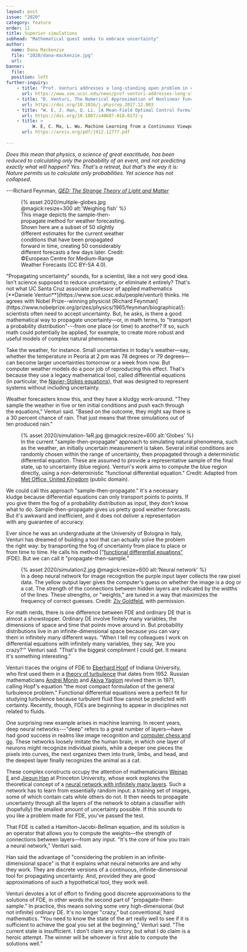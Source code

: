 ```yaml
---
layout: post
issue: "2020"
category: feature
order: 11
title: Superior simulations
subhead: "Mathematical quest seeks to embrace uncertainty"
author:
  name: Dana Mackenzie
  file: "2020/dana-mackenzie.jpg"
  url: 
banner:
  file: 
  position: left
further-inquiry:
    - title: "Prof. Venturi addresses a long-standing open problem in computational mathematics. An attempt to explain Venturi's work in lay terms."
      url: https://www.soe.ucsc.edu/news/prof-venturi-addresses-long-standing-open-problem-computational-mathematics
    - title: "D. Venturi, The Numerical Approximation of Nonlinear Functionals and Functional Differential Equations. <em>Physics Reports</em> 732, 18 February 2018, 1-102. With 100 pages of extremely dense mathematics, this is Venturi's <em>magnum opus</em>. It's not for the faint-hearted, but it cites many examples of functional differential equations and explains some of Venturi's numerical methods."
      url: https://doi.org/10.1016/j.physrep.2017.12.003
    - title: "W. E, J. Han, Q. Li. [A Mean-Field Optimal Control Formulation of Deep Learning. Research in the Mathematical Sciences 6, article 10 (2019). Presents Weinan E's approach to deep neural networks using a functional differential equation of the Hamilton-Jacobi-Bellman type."
      url: https://doi.org/10.1007/s40687-018-0172-y
    - title: >
          W. E, C. Ma, L. Wu. Machine Learning from a Continuous Viewpoint. arXiv:1912.12777v1 [math.NA] 30 Dec 2019. Note particularly the "Discussion" section of this preprint, which explains E's view of neural networks as a discrete realization of a continuous flow in an infinite-dimensional space [PDF]
      url: https://arxiv.org/pdf/1912.12777.pdf
    
---
```


*Does this mean that physics, a science of great exactitude, has been
reduced to calculating only the probability of an event, and not
predicting exactly what will happen? Yes. That\'s a retreat, but that\'s
the way it is: Nature permits us to calculate only probabilities. Yet
science has not collapsed.*

---Richard Feynman, [*QED: The Strange Theory of Light and
Matter*](https://press.princeton.edu/books/paperback/9780691164090/qed)
<figure class="left" style="width:300px;">
  {% asset 2020/multiple-globes.jpg @magick:resize=300 alt:'Weighing fish' %}<figcaption>This image depicts the sample-then-propagate method for weather forecasting. Shown here are a subset of 50 slightly different estimates for the current weather conditions that have been propagated forward in time, creating 50 considerably different forecasts a few days later. Credit: ©European Centre for Medium-Range Weather Forecasts (CC BY-SA
4.0).</figcaption>
</figure>
"Propagating uncertainty" sounds, for a scientist, like a not very good
idea. Isn't science supposed to reduce uncertainty, or eliminate it
entirely? That's not what UC Santa Cruz associate professor of applied
mathematics [**Daniele
Venturi**](https://www.soe.ucsc.edu/people/venturi) thinks.
He agrees with Nobel Prize--winning physicist [Richard
Feynman](https://www.nobelprize.org/prizes/physics/1965/feynman/biographical/):
scientists often need to accept uncertainty. But, he asks, is there a
good mathematical way to propagate uncertainty&mdash;or, in math terms, to
"transport a probability distribution"---from one place (or time) to
another? If so, such math could potentially be applied, for example, to
create more robust and useful models of complex natural phenomena.

Take the weather, for instance. Small uncertainties in today's
weather&mdash;say, whether the temperature in Peoria at 2 pm was 78 degrees
or 79 degrees&mdash;can become larger uncertainties tomorrow or a week from
now. But computer weather models do a poor job of reproducing this
effect. That's because they use a legacy mathematical tool, called
differential equations (in particular, the [Navier-Stokes
equations](https://en.wikipedia.org/wiki/Navier-Stokes_equations)),
that was designed to represent systems without including uncertainty.

Weather forecasters know this, and they have a kludgy work-around. "They
sample the weather in five or ten initial conditions and push each
through the equations," Venturi said. "Based on the outcome, they might
say there is a 30 percent chance of rain. That just means that three
simulations out of ten produced rain."
<figure class="" style="width:600px;">
  {% asset 2020/simulation-1aR.jpg @magick:resize=600 alt:'Globes' %}<figcaption>In the current &quot;sample-then-propagate&quot; approach to simulating natural
phenomena, such as the weather, an initially uncertain measurement is
taken. Several initial conditions are randomly chosen within the range
of uncertainty, then propagated through a deterministic differential
equation. These are assumed to provide a representative sample of the
final state, up to uncertainty (blue region). Venturi&#39;s work aims to
compute the blue region directly, using a non-deterministic &quot;functional
differential equation.&quot; Credit: Adapted from <a href="https://www.metoffice.gov.uk/research/weather/ensemble-forecasting/what-is-an-ensemble-forecast">Met Office, United
Kingdom</a>
(public domain).
</figcaption>
</figure>
We could call this approach "sample-then-propagate." It's a necessary
kludge because differential equations can only transport points to
points. If you give them the fog of a probability distribution as input,
they don't know what to do. Sample-then-propagate gives us pretty good
weather forecasts. But it's awkward and inefficient, and it does not
deliver a representation with any guarantee of accuracy.

Ever since he was an undergraduate at the University of Bologna in
Italy, Venturi has dreamed of building a tool that can actually solve
the problem the right way: by transporting the fog of uncertainty from
place to place or from time to time. He calls his method ["[functional
differential
equations"](https://en.wikipedia.org/wiki/Functional_differential_equation)
(FDE). But we can call it "propagate-then-sample."
<figure class="" style="width:600px;">
  {% asset 2020/simulation2.jpg @magick:resize=600 alt:'Neural network' %}<figcaption>In a deep neural network for image recognition the purple input layer
collects the raw pixel data. The yellow output layer gives the
computer&#39;s guess on whether the image is a dog or a cat. The strength of
the connections between hidden layers are indicated by the widths of the
lines. These strengths, or &quot;weights,&quot; are tuned in a way that maximizes
the frequency of correct guesses. Credit: <a href="https://www.ece.cornell.edu/faculty-directory/ziv-goldfeld">Ziv
Goldfeld</a>,
with permission.</figcaption>
</figure>
For math nerds, there is one difference between FDE and ordinary DE that is almost a showstopper. Ordinary DE involve finitely many variables, the dimensions of space and time that points move around in. But probability distributions live in an infinite-dimensional space because
you can vary them in infinitely many different ways. "When I tell my
colleagues I work on differential equations with infinitely many
variables, they say, 'Are you crazy?'" Venturi said. "That's the biggest
compliment I could get. It means it's something interesting."

Venturi traces the origins of FDE to [Eberhard
Hopf](https://en.wikipedia.org/wiki/Eberhard_Hopf) of
Indiana University, who first used them in a [theory of
turbulence](https://www.jstor.org/stable/24900259) that
dates from 1952. Russian mathematicians [Andrei
Monin](https://en.wikipedia.org/wiki/Andrei_Monin) and
[Akiva Yaglom](https://en.wikipedia.org/wiki/Akiva_Yaglom)
revived them in 1971, calling Hopf's equation "the most compact
formulation of the general turbulence problem." Functional differential
equations were a perfect fit for studying turbulence because turbulent
fluid flow cannot be predicted with certainty. Recently, though, FDEs
are beginning to appear in disciplines not related to fluids.

One surprising new example arises in machine learning. In recent years,
deep neural networks---"deep" refers to a great number of layers&mdash;have
had good success in realms like image recognition and [computer chess
and
go](http://sciencemag.org/news/2016/03/update-why-week-s-man-versus-machine-go-match-doesn-t-matter-and-what-does).
These networks loosely imitate the human brain, in which one layer of
neurons might recognize individual pixels, while a deeper one pieces the
pixels into curves, the next organizes them into trunk, limbs, and head,
and the deepest layer finally recognizes the animal as a cat.

These complex constructs occupy the attention of mathematicians [Weinan
E](https://web.math.princeton.edu/~weinan) and [Jiequn
Han](https://web.math.princeton.edu/~jiequnh) at Princeton
University, whose work explores the theoretical concept of a [neural
network with infinitely many
layers](http://arxiv.org/pdf/1912.12777.pdf). Such a
network has to learn from essentially random input: a training set of
images, some of which contain cats while others do not. It then needs to
propagate uncertainty through all the layers of the network to obtain a
classifier with (hopefully) the smallest amount of uncertainty possible.
If this sounds to you like a problem made for FDE, you've passed the
test.

That FDE is called a Hamilton-Jacobi-Bellman equation, and its solution
is an operator that allows you to compute the weights&mdash;the strength of
connections between layers&mdash;from any input. "It's the core of how you
train a neural network," Venturi said.

Han said the advantage of "considering the problem in an
infinite-dimensional space" is that it explains what neural networks are
and why they work. They are discrete versions of a continuous,
infinite-dimensional tool for propagating uncertainty. And, provided
they are good approximations of such a hypothetical tool, they work
well.

Venturi devotes a lot of effort to finding good discrete approximations
to the solutions of FDE, in other words the second part of
"propagate-then-sample." In practice, this means solving some very
high-dimensional (but not infinite) ordinary DE. It's no longer "crazy,"
but conventional, hard mathematics. "You need to know the state of the
art really well to see if it is sufficient to achieve the goal you set
at the beginning," Venturi said. "The current state is insufficient. I
don't claim any victory, but what I do claim is a heroic attempt. The
winner will be whoever is first able to compute the solutions well."
